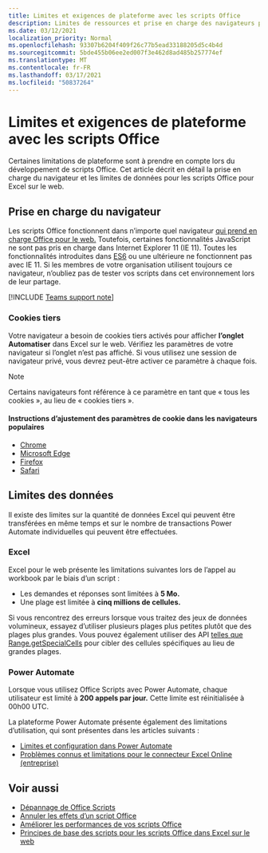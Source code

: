 ```yaml
---
title: Limites et exigences de plateforme avec les scripts Office
description: Limites de ressources et prise en charge des navigateurs pour les scripts Office lorsqu’ils sont utilisés avec Excel sur le web
ms.date: 03/12/2021
localization_priority: Normal
ms.openlocfilehash: 93307b6204f409f26c77b5ead33188205d5c4b4d
ms.sourcegitcommit: 5bde455b06ee2ed007f3e462d8ad485b257774ef
ms.translationtype: MT
ms.contentlocale: fr-FR
ms.lasthandoff: 03/17/2021
ms.locfileid: "50837264"
---
```

# <a name="platform-limits-and-requirements-with-office-scripts"></a>Limites et exigences de plateforme avec les scripts Office

Certaines limitations de plateforme sont à prendre en compte lors du développement de scripts Office. Cet article décrit en détail la prise en charge du navigateur et les limites de données pour les scripts Office pour Excel sur le web.

## <a name="browser-support"></a>Prise en charge du navigateur

Les scripts Office fonctionnent dans n’importe quel navigateur [qui prend en charge Office pour le web.](https://support.microsoft.com/office/ad1303e0-a318-47aa-b409-d3a5eb44e452) Toutefois, certaines fonctionnalités JavaScript ne sont pas pris en charge dans Internet Explorer 11 (IE 11). Toutes les fonctionnalités introduites dans [ES6](https://www.w3schools.com/Js/js_es6.asp) ou une ultérieure ne fonctionnent pas avec IE 11. Si les membres de votre organisation utilisent toujours ce navigateur, n’oubliez pas de tester vos scripts dans cet environnement lors de leur partage.

[!INCLUDE [Teams support note](../includes/teams-support-note.md)]

### <a name="third-party-cookies"></a>Cookies tiers

Votre navigateur a besoin de cookies tiers activés pour afficher **l’onglet Automatiser** dans Excel sur le web. Vérifiez les paramètres de votre navigateur si l’onglet n’est pas affiché. Si vous utilisez une session de navigateur privé, vous devrez peut-être activer ce paramètre à chaque fois.

> [!NOTE]
> Certains navigateurs font référence à ce paramètre en tant que « tous les cookies », au lieu de « cookies tiers ».

#### <a name="instructions-for-adjusting-cookie-settings-in-popular-browsers"></a>Instructions d’ajustement des paramètres de cookie dans les navigateurs populaires

- [Chrome](https://support.google.com/chrome/answer/95647)
- [Microsoft Edge](https://support.microsoft.com/microsoft-edge/temporarily-allow-cookies-and-site-data-in-microsoft-edge-597f04f2-c0ce-f08c-7c2b-541086362bd2)
- [Firefox](https://support.mozilla.org/kb/disable-third-party-cookies)
- [Safari](https://support.apple.com/guide/safari/manage-cookies-and-website-data-sfri11471/mac)

## <a name="data-limits"></a>Limites des données

Il existe des limites sur la quantité de données Excel qui peuvent être transférées en même temps et sur le nombre de transactions Power Automate individuelles qui peuvent être effectuées.

### <a name="excel"></a>Excel

Excel pour le web présente les limitations suivantes lors de l’appel au workbook par le biais d’un script :

- Les demandes et réponses sont limitées à **5 Mo.**
- Une plage est limitée à **cinq millions de cellules.**

Si vous rencontrez des erreurs lorsque vous traitez des jeux de données volumineux, essayez d’utiliser plusieurs plages plus petites plutôt que des plages plus grandes. Vous pouvez également utiliser des API [telles que Range.getSpecialCells](/javascript/api/office-scripts/excelscript/excelscript.range#getspecialcells-celltype--cellvaluetype-) pour cibler des cellules spécifiques au lieu de grandes plages.

### <a name="power-automate"></a>Power Automate

Lorsque vous utilisez Office Scripts avec Power Automate, chaque utilisateur est limité à **200 appels par jour.** Cette limite est réinitialisée à 00h00 UTC.

La plateforme Power Automate présente également des limitations d’utilisation, qui sont présentes dans les articles suivants :

- [Limites et configuration dans Power Automate](/power-automate/limits-and-config)
- [Problèmes connus et limitations pour le connecteur Excel Online (entreprise)](/connectors/excelonlinebusiness/#known-issues-and-limitations)

## <a name="see-also"></a>Voir aussi

- [Dépannage de Office Scripts](troubleshooting.md)
- [Annuler les effets d’un script Office](undo.md)
- [Améliorer les performances de vos scripts Office](../develop/web-client-performance.md)
- [Principes de base des scripts pour les scripts Office dans Excel sur le web](../develop/scripting-fundamentals.md)

